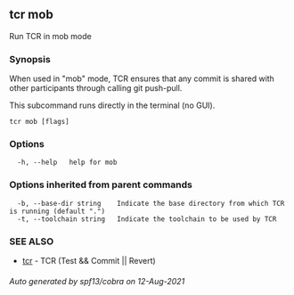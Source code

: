 ## tcr mob

Run TCR in mob mode

### Synopsis


When used in "mob" mode, TCR ensures that any commit
is shared with other participants through calling git push-pull.

This subcommand runs directly in the terminal (no GUI).

```
tcr mob [flags]
```

### Options

```
  -h, --help   help for mob
```

### Options inherited from parent commands

```
  -b, --base-dir string    Indicate the base directory from which TCR is running (default ".")
  -t, --toolchain string   Indicate the toolchain to be used by TCR
```

### SEE ALSO

* [tcr](tcr.md)	 - TCR (Test && Commit || Revert)

###### Auto generated by spf13/cobra on 12-Aug-2021
